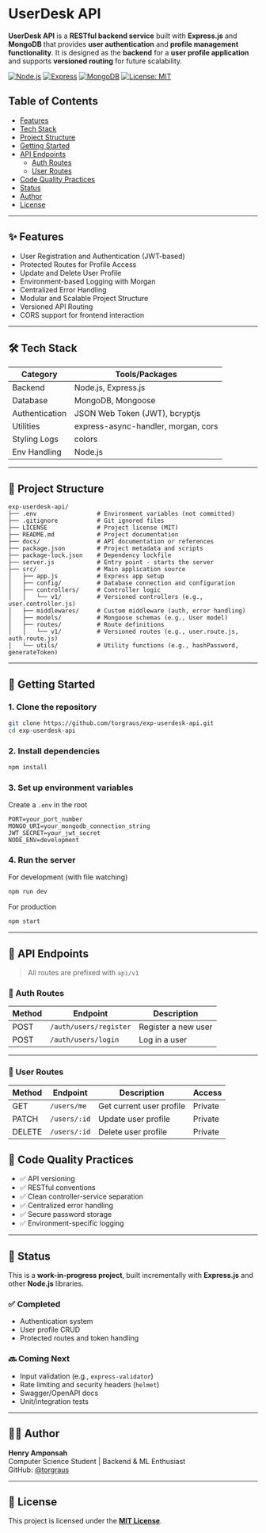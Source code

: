 # UserDesk API

**UserDesk API** is a **RESTful backend service** built with **Express.js** and **MongoDB** that provides **user authentication** and **profile management functionality**. It is designed as the **backend** for a **user profile application** and supports **versioned routing** for future scalability.

[![Node.js](https://img.shields.io/badge/Node.js-18.x-brightgreen)](https://nodejs.org/)
[![Express](https://img.shields.io/badge/Express.js-5.x-lightgrey)](https://expressjs.com/)
[![MongoDB](https://img.shields.io/badge/MongoDB-Mongoose-brightgreen)](https://mongoosejs.com/)
[![License: MIT](https://img.shields.io/badge/license-MIT-blue.svg)](LICENSE)

## Table of Contents

- [Features](#features)
- [Tech Stack](#tech-stack)
- [Project Structure](#project-structure)
- [Getting Started](#getting-started)
- [API Endpoints](#api-endpoints)
  - [Auth Routes](#auth-routes)
  - [User Routes](#user-routes)
- [Code Quality Practices](#code-quality-practices)
- [Status](#status)
- [Author](#author)
- [License](#license)

---

## ✨ Features

- User Registration and Authentication (JWT-based)
- Protected Routes for Profile Access
- Update and Delete User Profile
- Environment-based Logging with Morgan
- Centralized Error Handling
- Modular and Scalable Project Structure
- Versioned API Routing
- CORS support for frontend interaction

---

## 🛠️ Tech Stack

| Category       | Tools/Packages                      |
| -------------- | ----------------------------------- |
| Backend        | Node.js, Express.js                 |
| Database       | MongoDB, Mongoose                   |
| Authentication | JSON Web Token (JWT), bcryptjs      |
| Utilities      | express-async-handler, morgan, cors |
| Styling Logs   | colors                              |
| Env Handling   | Node.js                             |

---

## 🧾 Project Structure

```
exp-userdesk-api/
├── .env                 # Environment variables (not committed)
├── .gitignore           # Git ignored files
├── LICENSE              # Project license (MIT)
├── README.md            # Project documentation
├── docs/                # API documentation or references
├── package.json         # Project metadata and scripts
├── package-lock.json    # Dependency lockfile
├── server.js            # Entry point - starts the server
├── src/                 # Main application source
│   ├── app.js           # Express app setup
│   ├── config/          # Database connection and configuration
│   ├── controllers/     # Controller logic
│   │   └── v1/          # Versioned controllers (e.g., user.controller.js)
│   ├── middlewares/     # Custom middleware (auth, error handling)
│   ├── models/          # Mongoose schemas (e.g., User model)
│   ├── routes/          # Route definitions
│   │   └── v1/          # Versioned routes (e.g., user.route.js, auth.route.js)
│   └── utils/           # Utility functions (e.g., hashPassword, generateToken)
```

---

## 🚀 Getting Started

### 1. Clone the repository

```bash
git clone https://github.com/torgraus/exp-userdesk-api.git
cd exp-userdesk-api
```

### 2. Install dependencies

```bash
npm install
```

### 3. Set up environment variables

Create a `.env` in the root

```env
PORT=your_port_number
MONGO_URI=your_mongodb_connection_string
JWT_SECRET=your_jwt_secret
NODE_ENV=development
```

### 4. Run the server

For development (with file watching)

```bash
npm run dev
```

For production

```bash
npm start
```

---

## 📮 API Endpoints

> All routes are prefixed with `api/v1`

### 🔐 Auth Routes

| Method | Endpoint               | Description         |
| ------ | ---------------------- | ------------------- |
| POST   | `/auth/users/register` | Register a new user |
| POST   | `/auth/users/login`    | Log in a user       |

---

### 👤 User Routes

| Method | Endpoint     | Description              | Access  |
| ------ | ------------ | ------------------------ | ------- |
| GET    | `/users/me`  | Get current user profile | Private |
| PATCH  | `/users/:id` | Update user profile      | Private |
| DELETE | `/users/:id` | Delete user profile      | Private |

## 🧼 Code Quality Practices

- ✅ API versioning
- ✅ RESTful conventions
- ✅ Clean controller-service separation
- ✅ Centralized error handling
- ✅ Secure password storage
- ✅ Environment-specific logging

---

## 📌 Status

This is a **work-in-progress project**, built incrementally with **Express.js** and other **Node.js** libraries.

### ✅ Completed

- Authentication system
- User profile CRUD
- Protected routes and token handling

### 🔜 Coming Next

- Input validation (e.g., `express-validator`)
- Rate limiting and security headers (`helmet`)
- Swagger/OpenAPI docs
- Unit/integration tests

---

## 👨‍💻 Author

**Henry Amponsah**  
Computer Science Student | Backend & ML Enthusiast  
GitHub: [@torgraus](https://github.com/torgraus)

---

## 📄 License

This project is licensed under the **[MIT License](./LICENSE)**.

